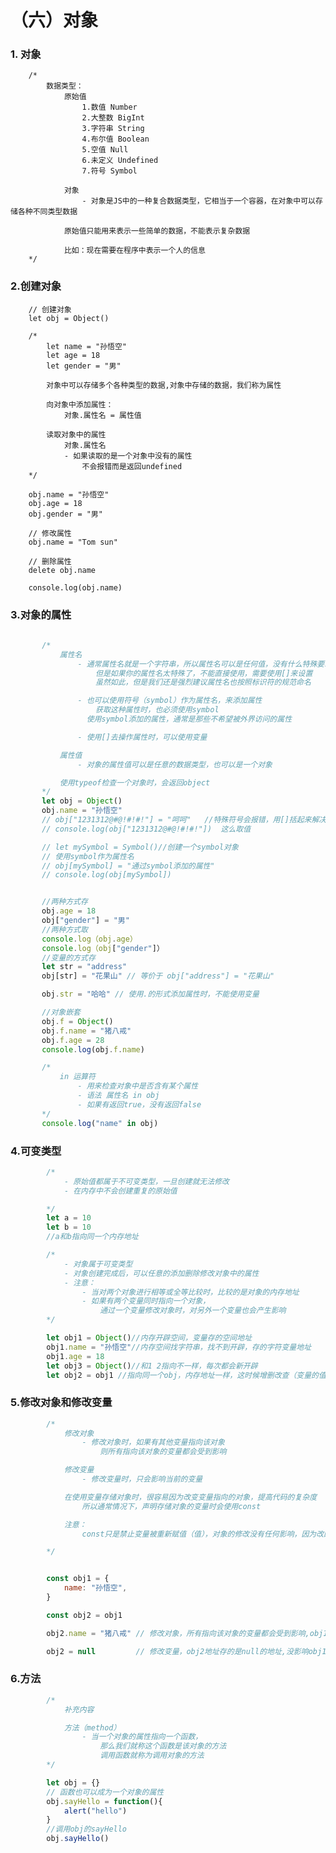 # （六）对象

### 1. 对象

        /* 
            数据类型：
                原始值
                    1.数值 Number
                    2.大整数 BigInt
                    3.字符串 String
                    4.布尔值 Boolean
                    5.空值 Null
                    6.未定义 Undefined
                    7.符号 Symbol

                对象
                    - 对象是JS中的一种复合数据类型，它相当于一个容器，在对象中可以存储各种不同类型数据

                原始值只能用来表示一些简单的数据，不能表示复杂数据

                比如：现在需要在程序中表示一个人的信息
        */
### 2.创建对象
        // 创建对象
        let obj = Object()

        /*
            let name = "孙悟空"
            let age = 18
            let gender = "男" 

            对象中可以存储多个各种类型的数据,对象中存储的数据，我们称为属性
            
            向对象中添加属性：
                对象.属性名 = 属性值

            读取对象中的属性
                对象.属性名
                - 如果读取的是一个对象中没有的属性
                    不会报错而是返回undefined
        */

        obj.name = "孙悟空"
        obj.age = 18
        obj.gender = "男"

        // 修改属性
        obj.name = "Tom sun"

        // 删除属性
        delete obj.name

        console.log(obj.name)

### 3.对象的属性
 ```js
       
        /* 
            属性名
                - 通常属性名就是一个字符串，所以属性名可以是任何值，没有什么特殊要求
                    但是如果你的属性名太特殊了，不能直接使用，需要使用[]来设置
                    虽然如此，但是我们还是强烈建议属性名也按照标识符的规范命名

                - 也可以使用符号（symbol）作为属性名，来添加属性
                    获取这种属性时，也必须使用symbol
                  使用symbol添加的属性，通常是那些不希望被外界访问的属性

                - 使用[]去操作属性时，可以使用变量

            属性值
                - 对象的属性值可以是任意的数据类型，也可以是一个对象

            使用typeof检查一个对象时，会返回object
        */
        let obj = Object()
        obj.name = "孙悟空"
        // obj["1231312@#@!#!#!"] = "呵呵"   //特殊符号会报错，用[]括起来解决
        // console.log(obj["1231312@#@!#!#!"])  这么取值

        // let mySymbol = Symbol()//创建一个symbol对象
        // 使用symbol作为属性名
        // obj[mySymbol] = "通过symbol添加的属性"
        // console.log(obj[mySymbol])


        //两种方式存
        obj.age = 18
        obj["gender"] = "男"
        //两种方式取
        console.log（obj.age）
        console.log（obj["gender"]）
        //变量的方式存
        let str = "address"
        obj[str] = "花果山" // 等价于 obj["address"] = "花果山"

        obj.str = "哈哈" // 使用.的形式添加属性时，不能使用变量

        //对象嵌套
        obj.f = Object()
        obj.f.name = "猪八戒"
        obj.f.age = 28
        console.log(obj.f.name)

        /* 
            in 运算符
                - 用来检查对象中是否含有某个属性
                - 语法 属性名 in obj
                - 如果有返回true，没有返回false
        */
        console.log("name" in obj)
```
### 4.可变类型
```js
        /* 
            - 原始值都属于不可变类型，一旦创建就无法修改
            - 在内存中不会创建重复的原始值

        */
        let a = 10
        let b = 10
        //a和b指向同一个内存地址

        /* 
            - 对象属于可变类型
            - 对象创建完成后，可以任意的添加删除修改对象中的属性
            - 注意：
                - 当对两个对象进行相等或全等比较时，比较的是对象的内存地址
                - 如果有两个变量同时指向一个对象，
                    通过一个变量修改对象时，对另外一个变量也会产生影响
        */

        let obj1 = Object()//内存开辟空间，变量存的空间地址
        obj1.name = "孙悟空"//内存空间找字符串，找不到开辟，存的字符变量地址
        obj1.age = 18
        let obj3 = Object()//和1 2指向不一样，每次都会新开辟
        let obj2 = obj1 //指向同一个obj，内存地址一样，这时候增删改查（变量的值）两边同步

```

### 5.修改对象和修改变量
```js
        /* 
            修改对象
                - 修改对象时，如果有其他变量指向该对象
                    则所有指向该对象的变量都会受到影响

            修改变量
                - 修改变量时，只会影响当前的变量

            在使用变量存储对象时，很容易因为改变变量指向的对象，提高代码的复杂度
                所以通常情况下，声明存储对象的变量时会使用const

            注意：
                const只是禁止变量被重新赋值（值），对象的修改没有任何影响，因为改的是对象不是值所以没影响

        */


        const obj1 = {
            name: "孙悟空",
        }

        const obj2 = obj1

        obj2.name = "猪八戒" // 修改对象，所有指向该对象的变量都会受到影响,obj1也成了猪八戒

        obj2 = null         // 修改变量，obj2地址存的是null的地址,没影响obj1

```
### 6.方法
```js
        /* 
            补充内容

            方法（method）
                - 当一个对象的属性指向一个函数，
                    那么我们就称这个函数是该对象的方法
                    调用函数就称为调用对象的方法
        */

        let obj = {}
        // 函数也可以成为一个对象的属性
        obj.sayHello = function(){
            alert("hello")
        }
        //调用obj的sayHello
        obj.sayHello()

```
